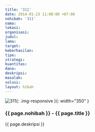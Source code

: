 ```yaml
---
title: '311'
date: 2014-01-23 11:08:00 +07:00
nohibah: '311'
nama: 
lokasi: 
organisasi: 
judul: 
lama: 
target: 
keberhasilan: 
tipe: 
strategi: 
kuantitas: 
dana: 
deskripsi: 
masalah: 
solusi: 
layout: hibah
---
```


![311](/static/img/hibahcms/311.png){: .img-responsive }{: width="350" }

### {{ page.nohibah }} - {{ page.title }}

{{ page.deskripsi }}
